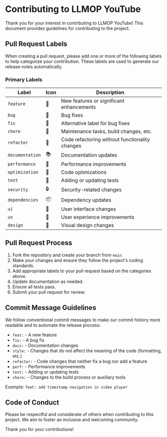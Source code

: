 # Contributing to LLMOP YouTube

Thank you for your interest in contributing to LLMOP YouTube! This document provides guidelines for contributing to the project.

## Pull Request Labels

When creating a pull request, please add one or more of the following labels to help categorize your contribution. These labels are used to generate our release notes automatically.

### Primary Labels

| Label | Icon | Description |
|-------|------|-------------|
| `feature` | 🚀 | New features or significant enhancements |
| `bug` | 🐛 | Bug fixes |
| `fix` | 🐛 | Alternative label for bug fixes |
| `chore` | 🧰 | Maintenance tasks, build changes, etc. |
| `refactor` | 🧰 | Code refactoring without functionality changes |
| `documentation` | 📚 | Documentation updates |
| `performance` | 🔧 | Performance improvements |
| `optimization` | 🔧 | Code optimizations |
| `test` | 🧪 | Adding or updating tests |
| `security` | 🔒 | Security-related changes |
| `dependencies` | 📦 | Dependency updates |
| `ui` | 🎨 | User interface changes |
| `ux` | 🎨 | User experience improvements |
| `design` | 🎨 | Visual design changes |

## Pull Request Process

1. Fork the repository and create your branch from `main`.
2. Make your changes and ensure they follow the project's coding standards.
3. Add appropriate labels to your pull request based on the categories above.
4. Update documentation as needed.
5. Ensure all tests pass.
6. Submit your pull request for review.

## Commit Message Guidelines

We follow conventional commit messages to make our commit history more readable and to automate the release process:

- `feat:` - A new feature
- `fix:` - A bug fix
- `docs:` - Documentation changes
- `style:` - Changes that do not affect the meaning of the code (formatting, etc.)
- `refactor:` - Code changes that neither fix a bug nor add a feature
- `perf:` - Performance improvements
- `test:` - Adding or updating tests
- `chore:` - Changes to the build process or auxiliary tools

Example: `feat: add timestamp navigation in video player`

## Code of Conduct

Please be respectful and considerate of others when contributing to this project. We aim to foster an inclusive and welcoming community.

Thank you for your contributions!
